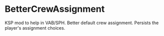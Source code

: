 # BetterCrewAssignment
KSP mod to help in VAB/SPH. Better default crew assignment. Persists the player's assignment choices.
